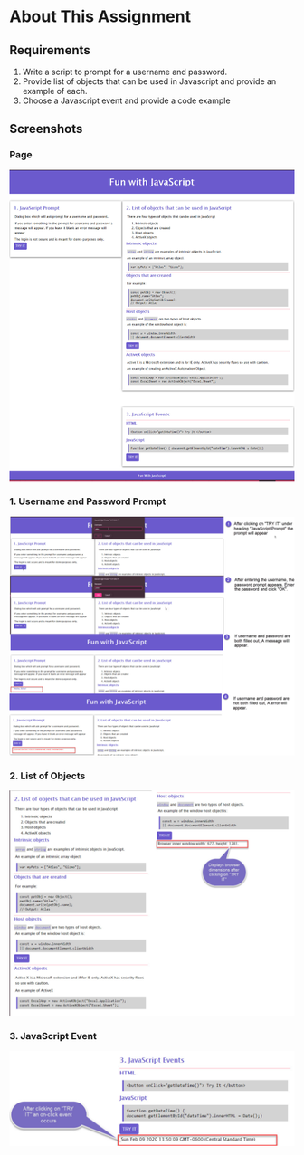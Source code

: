 # About This Assignment

## Requirements

1. Write a script to prompt for a username and password.
2. Provide list of objects that can be used in Javascript and provide an example of each.
3. Choose a Javascript event and provide a code example

## Screenshots

### Page

![Screenshot](fun-with-js.jpg)

### 1. Username and Password Prompt

![Screenshot](javascript-prompt.jpg)

### 2. List of Objects

![Screenshot](objects.jpg)

### 3. JavaScript Event

![Screenshot](events.jpg)
